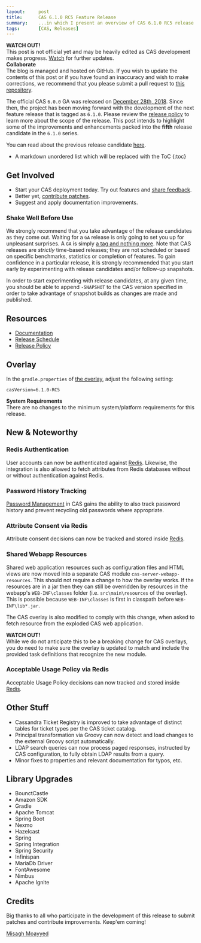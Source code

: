 ```yaml
---
layout:     post
title:      CAS 6.1.0 RC5 Feature Release
summary:    ...in which I present an overview of CAS 6.1.0 RC5 release.
tags:       [CAS, Releases]
---
```


<div class="alert alert-danger">
  <strong>WATCH OUT!</strong><br/>This post is not official yet and may be heavily edited as CAS development makes progress. <a href="https://apereo.github.io/feed.xml">Watch</a> for further updates.
</div>

<div class="alert alert-success">
  <strong>Collaborate</strong><br/>The blog is managed and hosted on GitHub. If you wish to update the contents of this post or if you have found an inaccuracy and wish to make corrections, we recommend that you please submit a pull request to <a href="https://github.com/apereo/apereo.github.io">this repository</a>.
</div>

The official CAS `6.0.0` GA was released on [December 28th, 2018](https://github.com/apereo/cas/releases/tag/v6.0.0). Since then, the project has been moving forward with the development of the next feature release that is tagged as `6.1.0`. Please review the [release policy](https://apereo.github.io/cas/developer/Release-Policy.html) to learn more about the scope of the release. This post intends to highlight some of the improvements and enhancements packed into the **fifth** release candidate in the `6.1.0` series.

You can read about the previous release candidate [here](https://apereo.github.io/2019/06/07/610rc4-release/).

* A markdown unordered list which will be replaced with the ToC
{:toc}

## Get Involved

- Start your CAS deployment today. Try out features and [share feedback](https://apereo.github.io/cas/Mailing-Lists.html).
- Better yet, [contribute patches](https://apereo.github.io/cas/developer/Contributor-Guidelines.html).
- Suggest and apply documentation improvements.

### Shake Well Before Use

We strongly recommend that you take advantage of the release candidates as they come out. Waiting for a `GA` release is only going to set you up for unpleasant surprises. A `GA` is simply [a tag and nothing more](https://apereo.github.io/2017/03/08/the-myth-of-ga-rel/). Note that CAS releases are *strictly* time-based releases; they are not scheduled or based on specific benchmarks, statistics or completion of features. To gain confidence in a particular release, it is strongly recommended that you start early by experimenting with release candidates and/or follow-up snapshots.

In order to start experimenting with release candidates, at any given time, you should be able to append `-SNAPSHOT` to the CAS version specified in order to take advantage of snapshot builds as changes are made and published.

## Resources

- [Documentation](https://apereo.github.io/cas/development/)
- [Release Schedule](https://github.com/apereo/cas/milestones)
- [Release Policy](https://apereo.github.io/cas/developer/Release-Policy.html)

## Overlay

In the `gradle.properties` of [the overlay](https://github.com/apereo/cas-overlay-template), adjust the following setting:

```properties
casVersion=6.1.0-RC5
```

<div class="alert alert-info">
  <strong>System Requirements</strong><br/>There are no changes to the minimum system/platform requirements for this release.
</div>

## New & Noteworthy

### Redis Authentication

User accounts can now be authenticated against [Redis](https://apereo.github.io/cas/development/installation/Redis-Authentication.html). Likewise,
the integration is also allowed to fetch attributes from Redis databases without or without authentication against Redis.

### Password History Tracking

[Password Management](https://apereo.github.io/cas/development/password_management/Password-Management.html) in CAS
gains the ability to also track password history and prevent recycling old passwords where appropriate.

### Attribute Consent via Redis

Attribute consent decisions can now be tracked and stored inside [Redis](https://apereo.github.io/cas/development/integration/Attribute-Release-Consent.html).

### Shared Webapp Resources

Shared web application resources such as configuration files and HTML views are now moved into a separate CAS module `cas-server-webapp-resources`. 
This should not require a change to how the overlay works. If the resources are in a jar then they can still be overridden by resources in the webapp's 
`WEB-INF\classes` folder (i.e. `src\main\resources` of the overlay). This is possible because `WEB-INF\classes` is first in classpath before `WEB-INF\lib*.jar`.

The CAS overlay is also modified to comply with this change, when asked to fetch resource from the exploded CAS web application.

<div class="alert alert-info">
  <strong>WATCH OUT!</strong><br/>While we do not anticipate this to be a breaking change for CAS overlays, you do need to make sure
  the overlay is updated to match and include the provided task definitions that recognize the new module.
</div>

### Acceptable Usage Policy via Redis

Acceptable Usage Policy decisions can now tracked and stored inside [Redis](https://apereo.github.io/cas/development/webflow/Webflow-Customization-AUP.html).

## Other Stuff

- Cassandra Ticket Registry is improved to take advantage of distinct tables for ticket types per the CAS ticket catalog.
- Principal transformation via Groovy can now detect and load changes to the external Groovy script automatically.
- LDAP search queries can now process paged responses, instructed by CAS configuration, to fully obtain LDAP results from a query.
- Minor fixes to properties and relevant documentation for typos, etc.

## Library Upgrades

- BounctCastle
- Amazon SDK
- Gradle
- Apache Tomcat
- Spring Boot
- Nexmo
- Hazelcast
- Spring
- Spring Integration
- Spring Security
- Infinispan
- MariaDb Driver
- FontAwesome
- Nimbus
- Apache Ignite

## Credits

Big thanks to all who participate in the development of this release to submit patches and contribute improvements. Keep'em coming!

[Misagh Moayyed](https://twitter.com/misagh84)
